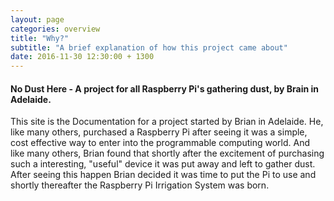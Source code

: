 ```yaml
---
layout: page
categories: overview
title: "Why?"
subtitle: "A brief explanation of how this project came about"
date: 2016-11-30 12:30:00 + 1300
---
```


#### No Dust Here - A project for all Raspberry Pi's gathering dust, by Brain in Adelaide.
This site is the Documentation for a project started by Brian in Adelaide. He, like many others, purchased a Raspberry Pi after seeing it was a simple, cost effective way to enter into the programmable computing world. And like many others, Brian found that shortly after the excitement of purchasing such a interesting, "useful" device it was put away and left to gather dust.
After seeing this happen Brian decided it was time to put the Pi to use and shortly thereafter the Raspberry Pi Irrigation System was born.
